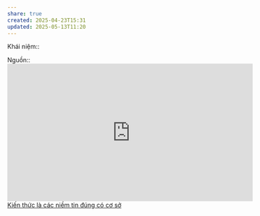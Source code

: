 ```yaml
---
share: true
created: 2025-04-23T15:31
updated: 2025-05-13T11:20
---
```

Khái niệm:: 

Nguồn:: <iframe width="560" height="315" src="https://www.youtube.com/embed/2Ki12Pi3hnc?si=vwesIV6k9Zypv2JD&t=2475" title="YouTube video player" frameborder="0" allow="accelerometer; autoplay; clipboard-write; encrypted-media; gyroscope; picture-in-picture; web-share" referrerpolicy="strict-origin-when-cross-origin" allowfullscreen></iframe>
[Kiến thức là các niềm tin đúng có cơ sở](../H%E1%BB%8Dc%20t%E1%BA%ADp,%20hi%E1%BB%83u%20bi%E1%BA%BFt/Ki%E1%BA%BFn%20th%E1%BB%A9c%20l%C3%A0%20c%C3%A1c%20ni%E1%BB%81m%20tin%20%C4%91%C3%BAng%20c%C3%B3%20c%C6%A1%20s%E1%BB%9F.md)
